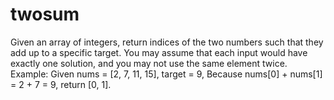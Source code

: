 # twosum
Given an array of integers, return indices of the two numbers such that they add up to a specific target.  You may assume that each input would have exactly one solution, and you may not use the same element twice.  Example:  Given nums = [2, 7, 11, 15], target = 9,  Because nums[0] + nums[1] = 2 + 7 = 9, return [0, 1].
